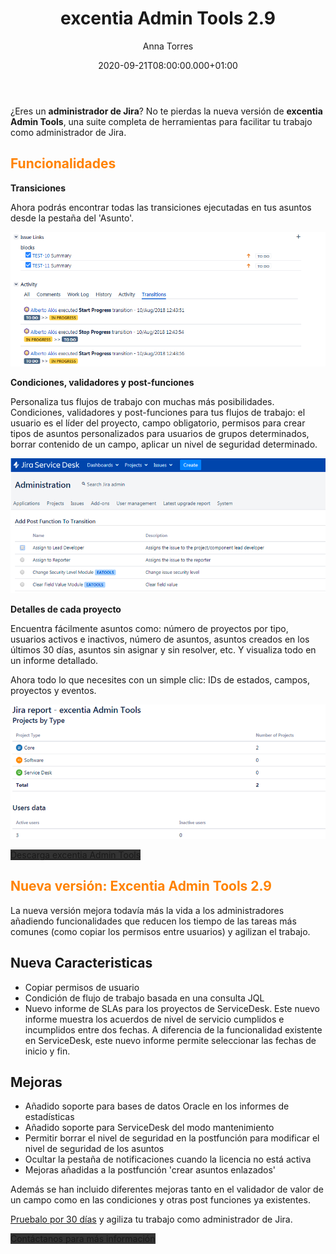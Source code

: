 ﻿---
layout: post
title: 'excentia Admin Tools 2.9'
description: Suite de herramientas para los administradores de Jira
date: '2020-09-21T08:00:00.000+01:00'
author: Anna Torres
categories: 
- productos
- noticias

cover: /img/posts/2020-09-21-nueva-version-excentia-admin-tools-2.9-para-administradores-jira-thumb.jpg
modified_time: '2020-09-21T08:00:00.000+01:00'
---

¿Eres un **administrador de Jira**?
No te pierdas la nueva versión de **excentia Admin Tools**, una suite completa de herramientas para facilitar tu trabajo como administrador de Jira.

## <span style="color:#FF8200">Funcionalidades</span>


**Transiciones**

Ahora podrás encontrar todas las transiciones ejecutadas en tus asuntos desde la pestaña del 'Asunto'.

<img src="img/posts/2020-09-21-nueva-version-excentia-admin-tools-2.9-para-administradores-jira-eatools-transition.png" alt="Transiciones en Jira">

**Condiciones, validadores y post-funciones**

Personaliza tus flujos de trabajo con muchas más posibilidades. Condiciones, validadores y post-funciones para tus flujos de trabajo: el usuario es el líder del proyecto, campo obligatorio, permisos para crear tipos de asuntos personalizados para usuarios de grupos determinados, borrar contenido de un campo, aplicar un nivel de seguridad determinado.

<img src="img/posts/2020-09-21-nueva-version-excentia-admin-tools-2.9-para-administradores-jira-eatools-workflow.png" alt="Mejorar los workflows en Jira">

**Detalles de cada proyecto**

Encuentra fácilmente asuntos como: número de proyectos por tipo, usuarios activos e inactivos, número de asuntos, asuntos creados en los últimos 30 días, asuntos sin asignar y sin resolver, etc. Y visualiza todo en un informe detallado.

Ahora todo lo que necesites con un simple clic: IDs de estados, campos, proyectos y eventos.

<img src="img/posts/2020-09-21-nueva-version-excentia-admin-tools-2.9-para-administradores-jira-eatools-report.png" alt="Información detallada en Jira">

<a href="https://marketplace.atlassian.com/apps/1219118/excentia-admin-tools-for-jira?hosting=server&tab=overview" id="contact-button" class="btn btn-outline-white btn-xl" style="background:#333333;border:none" >Descarga excentia Admin Tools</a>

## <span style="color:#FF8200">Nueva versión: Excentia Admin Tools 2.9</span>

La nueva versión mejora todavía más la vida a los administradores añadiendo funcionalidades que reducen los tiempo de las tareas más comunes (como copiar los permisos entre usuarios) y agilizan el trabajo.

## Nueva Caracteristicas

- Copiar permisos de usuario
- Condición de flujo de trabajo basada en una consulta JQL
- Nuevo informe de SLAs para los proyectos de ServiceDesk. Este nuevo informe muestra los acuerdos de nivel de servicio cumplidos e incumplidos entre dos fechas. A diferencia de la funcionalidad existente en ServiceDesk, este nuevo informe permite seleccionar las fechas de inicio y fin.

## Mejoras

- Añadido soporte para bases de datos Oracle en los informes de estadísticas
- Añadido soporte para ServiceDesk del modo mantenimiento
- Permitir borrar el nivel de seguridad  en la postfunción para modificar el nivel de seguridad de los asuntos
- Ocultar la pestaña de notificaciones cuando la licencia no está activa
- Mejoras añadidas a la postfunción 'crear asuntos enlazados'


Además se han incluido diferentes mejoras tanto en el validador de valor de un campo como en las condiciones y otras post funciones ya existentes.

[Pruebalo por 30 días](https://marketplace.atlassian.com/apps/1219118/excentia-admin-tools-for-jira) y agiliza tu trabajo como administrador de Jira.

<span id="contact-button" class="btn btn-outline-white btn-xl" style="background:#333333; border:none" >Contáctanos para más información</span>
<br>